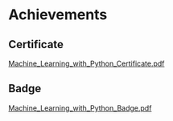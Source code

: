 

# Achievements
## Certificate
[Machine_Learning_with_Python_Certificate.pdf](https://prod-files-secure.s3.us-west-2.amazonaws.com/03e82b26-cccb-4906-bb56-adabcbdc0655/0f35a87e-0c16-48ac-af62-4e4cc34c6a19/Machine_Learning_with_Python_Certificate.pdf?X-Amz-Algorithm=AWS4-HMAC-SHA256&X-Amz-Content-Sha256=UNSIGNED-PAYLOAD&X-Amz-Credential=AKIAT73L2G45HZZMZUHI%2F20241002%2Fus-west-2%2Fs3%2Faws4_request&X-Amz-Date=20241002T010938Z&X-Amz-Expires=3600&X-Amz-Signature=0671cb5137bafd04830343783900dd1958e08fc027a89b3a7074f337456396e7&X-Amz-SignedHeaders=host&x-id=GetObject)
## Badge
[Machine_Learning_with_Python_Badge.pdf](https://prod-files-secure.s3.us-west-2.amazonaws.com/03e82b26-cccb-4906-bb56-adabcbdc0655/ff622a22-73d6-44e3-9c7b-e89a8e61b7aa/Machine_Learning_with_Python_Badge.pdf?X-Amz-Algorithm=AWS4-HMAC-SHA256&X-Amz-Content-Sha256=UNSIGNED-PAYLOAD&X-Amz-Credential=AKIAT73L2G45HZZMZUHI%2F20241002%2Fus-west-2%2Fs3%2Faws4_request&X-Amz-Date=20241002T010938Z&X-Amz-Expires=3600&X-Amz-Signature=566f2e96cfbc6029494dc2bc4db1c300d43c50ea7cd5573f460639a0fed817c9&X-Amz-SignedHeaders=host&x-id=GetObject)
